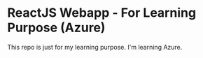 # ReactJS Webapp - For Learning Purpose (Azure)

This repo is just for my learning purpose. I'm learning Azure.
